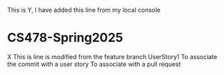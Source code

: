 This is Y, I have added this line from my local console
# CS478-Spring2025
X
This is line is modified from the feature branch UserStory1
To associate the commit with a user story
To associate with a pull request
